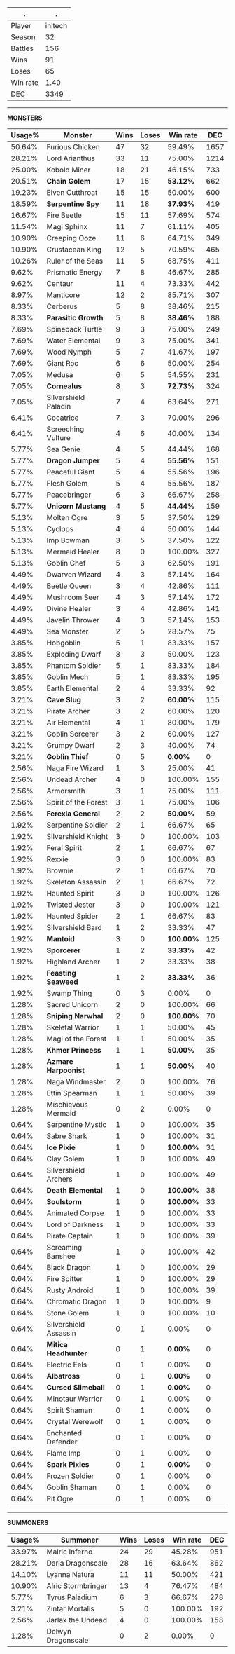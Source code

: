 .|.
|-|-
Player|initech
Season|32
Battles|156
Wins|91
Loses|65
Win rate|1.40
DEC|3349

---
**MONSTERS**

Usage%|Monster|Wins|Loses|Win rate|DEC|
-|-|-|-|-|-|
50.64%|Furious Chicken|47|32|59.49%|1657|
28.21%|Lord Arianthus|33|11|75.00%|1214|
25.00%|Kobold Miner|18|21|46.15%|733|
20.51%|**Chain Golem**|17|15|**53.12%**|662|
19.23%|Elven Cutthroat|15|15|50.00%|600|
18.59%|**Serpentine Spy**|11|18|**37.93%**|419|
16.67%|Fire Beetle|15|11|57.69%|574|
11.54%|Magi Sphinx|11|7|61.11%|405|
10.90%|Creeping Ooze|11|6|64.71%|349|
10.90%|Crustacean King|12|5|70.59%|465|
10.26%|Ruler of the Seas|11|5|68.75%|411|
9.62%|Prismatic Energy|7|8|46.67%|285|
9.62%|Centaur|11|4|73.33%|442|
8.97%|Manticore|12|2|85.71%|307|
8.33%|Cerberus|5|8|38.46%|215|
8.33%|**Parasitic Growth**|5|8|**38.46%**|188|
7.69%|Spineback Turtle|9|3|75.00%|249|
7.69%|Water Elemental|9|3|75.00%|341|
7.69%|Wood Nymph|5|7|41.67%|197|
7.69%|Giant Roc|6|6|50.00%|254|
7.05%|Medusa|6|5|54.55%|231|
7.05%|**Cornealus**|8|3|**72.73%**|324|
7.05%|Silvershield Paladin|7|4|63.64%|271|
6.41%|Cocatrice|7|3|70.00%|296|
6.41%|Screeching Vulture|4|6|40.00%|134|
5.77%|Sea Genie|4|5|44.44%|168|
5.77%|**Dragon Jumper**|5|4|**55.56%**|151|
5.77%|Peaceful Giant|5|4|55.56%|196|
5.77%|Flesh Golem|5|4|55.56%|187|
5.77%|Peacebringer|6|3|66.67%|258|
5.77%|**Unicorn Mustang**|4|5|**44.44%**|159|
5.13%|Molten Ogre|3|5|37.50%|129|
5.13%|Cyclops|4|4|50.00%|144|
5.13%|Imp Bowman|3|5|37.50%|122|
5.13%|Mermaid Healer|8|0|100.00%|327|
5.13%|Goblin Chef|5|3|62.50%|191|
4.49%|Dwarven Wizard|4|3|57.14%|164|
4.49%|Beetle Queen|3|4|42.86%|111|
4.49%|Mushroom Seer|4|3|57.14%|172|
4.49%|Divine Healer|3|4|42.86%|141|
4.49%|Javelin Thrower|4|3|57.14%|153|
4.49%|Sea Monster|2|5|28.57%|75|
3.85%|Hobgoblin|5|1|83.33%|157|
3.85%|Exploding Dwarf|3|3|50.00%|123|
3.85%|Phantom Soldier|5|1|83.33%|184|
3.85%|Goblin Mech|5|1|83.33%|195|
3.85%|Earth Elemental|2|4|33.33%|92|
3.21%|**Cave Slug**|3|2|**60.00%**|115|
3.21%|Pirate Archer|3|2|60.00%|120|
3.21%|Air Elemental|4|1|80.00%|179|
3.21%|Goblin Sorcerer|3|2|60.00%|127|
3.21%|Grumpy Dwarf|2|3|40.00%|74|
3.21%|**Goblin Thief**|0|5|**0.00%**|0|
2.56%|Naga Fire Wizard|1|3|25.00%|41|
2.56%|Undead Archer|4|0|100.00%|155|
2.56%|Armorsmith|3|1|75.00%|111|
2.56%|Spirit of the Forest|3|1|75.00%|106|
2.56%|**Ferexia General**|2|2|**50.00%**|59|
1.92%|Serpentine Soldier|2|1|66.67%|65|
1.92%|Silvershield Knight|3|0|100.00%|103|
1.92%|Feral Spirit|2|1|66.67%|67|
1.92%|Rexxie|3|0|100.00%|83|
1.92%|Brownie|2|1|66.67%|70|
1.92%|Skeleton Assassin|2|1|66.67%|72|
1.92%|Haunted Spirit|3|0|100.00%|126|
1.92%|Twisted Jester|3|0|100.00%|121|
1.92%|Haunted Spider|2|1|66.67%|83|
1.92%|Silvershield Bard|1|2|33.33%|47|
1.92%|**Mantoid**|3|0|**100.00%**|125|
1.92%|**Sporcerer**|1|2|**33.33%**|42|
1.92%|Highland Archer|1|2|33.33%|38|
1.92%|**Feasting Seaweed**|1|2|**33.33%**|36|
1.92%|Swamp Thing|0|3|0.00%|0|
1.28%|Sacred Unicorn|2|0|100.00%|66|
1.28%|**Sniping Narwhal**|2|0|**100.00%**|70|
1.28%|Skeletal Warrior|1|1|50.00%|45|
1.28%|Magi of the Forest|1|1|50.00%|35|
1.28%|**Khmer Princess**|1|1|**50.00%**|35|
1.28%|**Azmare Harpoonist**|1|1|**50.00%**|40|
1.28%|Naga Windmaster|2|0|100.00%|76|
1.28%|Ettin Spearman|1|1|50.00%|39|
1.28%|Mischievous Mermaid|0|2|0.00%|0|
0.64%|Serpentine Mystic|1|0|100.00%|35|
0.64%|Sabre Shark|1|0|100.00%|31|
0.64%|**Ice Pixie**|1|0|**100.00%**|31|
0.64%|Clay Golem|1|0|100.00%|49|
0.64%|Silvershield Archers|1|0|100.00%|49|
0.64%|**Death Elemental**|1|0|**100.00%**|38|
0.64%|**Soulstorm**|1|0|**100.00%**|33|
0.64%|Animated Corpse|1|0|100.00%|33|
0.64%|Lord of Darkness|1|0|100.00%|33|
0.64%|Pirate Captain|1|0|100.00%|39|
0.64%|Screaming Banshee|1|0|100.00%|42|
0.64%|Black Dragon|1|0|100.00%|29|
0.64%|Fire Spitter|1|0|100.00%|29|
0.64%|Rusty Android|1|0|100.00%|39|
0.64%|Chromatic Dragon|1|0|100.00%|9|
0.64%|Stone Golem|1|0|100.00%|10|
0.64%|Silvershield Assassin|0|1|0.00%|0|
0.64%|**Mitica Headhunter**|0|1|**0.00%**|0|
0.64%|Electric Eels|0|1|0.00%|0|
0.64%|**Albatross**|0|1|**0.00%**|0|
0.64%|**Cursed Slimeball**|0|1|**0.00%**|0|
0.64%|Minotaur Warrior|0|1|0.00%|0|
0.64%|Spirit Shaman|0|1|0.00%|0|
0.64%|Crystal Werewolf|0|1|0.00%|0|
0.64%|Enchanted Defender|0|1|0.00%|0|
0.64%|Flame Imp|0|1|0.00%|0|
0.64%|**Spark Pixies**|0|1|**0.00%**|0|
0.64%|Frozen Soldier|0|1|0.00%|0|
0.64%|Goblin Shaman|0|1|0.00%|0|
0.64%|Pit Ogre|0|1|0.00%|0|

---
**SUMMONERS**

Usage%|Summoner|Wins|Loses|Win rate|DEC|
-|-|-|-|-|-|
33.97%|Malric Inferno|24|29|45.28%|951|
28.21%|Daria Dragonscale|28|16|63.64%|862|
14.10%|Lyanna Natura|11|11|50.00%|421|
10.90%|Alric Stormbringer|13|4|76.47%|484|
5.77%|Tyrus Paladium|6|3|66.67%|278|
3.21%|Zintar Mortalis|5|0|100.00%|192|
2.56%|Jarlax the Undead|4|0|100.00%|158|
1.28%|Delwyn Dragonscale|0|2|0.00%|0|
